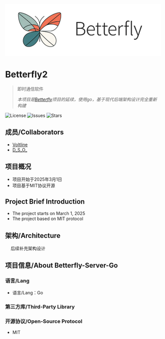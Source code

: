 <div align="center">
  <img src=others/betterfly-logo.jpg >
</div>

# Betterfly2
> 即时通信软件
>
> *本项目是[Betterfly](https://github.com/Voltline/Betterfly-Server-Python)项目的延续，使用go，基于现代后端架构设计完全重新构建*

![License](https://img.shields.io/github/license/Voltline/Betterfly2)
![Issues](https://img.shields.io/github/issues/Voltline/Betterfly2)
![Stars](https://img.shields.io/github/stars/Voltline/Betterfly2)

## 成员/Collaborators
* [Voltline](https://github.com/Voltline)
* [D_S_O_](https://github.com/DissipativeStructureObject)

## 项目概况
* 项目开始于2025年3月1日
* 项目基于MIT协议开源

## Project Brief Introduction
* The project starts on March 1, 2025
* The project based on MIT protocol

## 架构/Architecture
&emsp; 后续补充架构设计

## 项目信息/About Betterfly-Server-Go
### 语言/Lang
* 语言/Lang：Go
### 第三方库/Third-Party Library

### 开源协议/Open-Source Protocol
* MIT